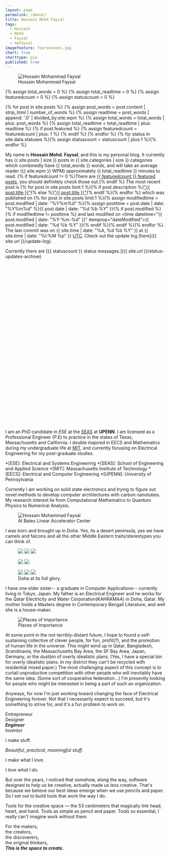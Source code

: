 ```yaml
---
layout: page
permalink: /about/
title: Hossain Mohd Faysal
tags: 
  - Hossain
  - Mohd
  - Faysal
  - hmfaysal
imagefeature: fourseasons.jpg
chart: true
charttype: pie
published: true
---
```


<figure>
  <img src="{{ site.url }}/images/hossain-faysal.jpg" alt="Hossain Mohammad Faysal">
  <figcaption>Hossain Mohammad Faysal</figcaption>
</figure>

{% assign total_words = 0 %}
{% assign total_readtime = 0 %}
{% assign featuredcount = 0 %}
{% assign statuscount = 0 %}

{% for post in site.posts %}
    {% assign post_words = post.content | strip_html | number_of_words %}
    {% assign readtime = post_words | append: '.0' | divided_by:site.wpm %}
    {% assign total_words = total_words | plus: post_words %}
    {% assign total_readtime = total_readtime | plus: readtime %}
    {% if post.featured %}
    {% assign featuredcount = featuredcount | plus: 1 %}
    {% endif %}
{% endfor %}
{% for status in site.data.statuses %}{% assign statuscount = statuscount | plus:1 %}{% endfor %}

My name is **Hossain Mohd. Faysal**, and this is my personal blog. It currently has {{ site.posts | size }} posts in {{ site.categories | size }} categories which combinedly have {{ total_words }} words, and will take an average reader ({{ site.wpm }} WPM) approximately <span class="time">{{ total_readtime }}</span> minutes to read. {% if featuredcount != 0 %}There are <a href="{{ site.url }}/featured">{{ featuredcount }} featured posts</a>, you should definitely check those out.{% endif %} The most recent post is {% for post in site.posts limit:1 %}{% if post.description %}<a href="{{ site.url }}{{ post.url }}" title="{{ post.description }}">"{{ post.title }}"</a>{% else %}<a href="{{ site.url }}{{ post.url }}" title="{{ post.description }}" title="Read more about {{ post.title }}">"{{ post.title }}"</a>{% endif %}{% endfor %} which was published on {% for post in site.posts limit:1 %}{% assign modifiedtime = post.modified | date: "%Y%m%d" %}{% assign posttime = post.date | date: "%Y%m%d" %}<time datetime="{{ post.date | date_to_xmlschema }}" class="post-time">{{ post.date | date: "%d %b %Y" }}</time>{% if post.modified %}{% if modifiedtime != posttime %} and last modified on <time datetime="{{ post.modified | date: "%Y-%m-%d" }}" itemprop="dateModified">{{ post.modified | date: "%d %b %Y" }}</time>{% endif %}{% endif %}{% endfor %}. The last commit was on {{ site.time | date: "%A, %d %b %Y" }} at {{ site.time | date: "%I:%M %p" }} [UTC](http://en.wikipedia.org/wiki/Coordinated_Universal_Time "Temps Universel Coordonné"). Check out the update log [here]({{ site.url }}/update-log).

Currently there are [{{ statuscount }} status messages.]({{ site.url }}/status-updates-archive)

<div class="chart" id="chartdiv" style="width: 100%; height: 500px; margin-bottom: 20px;" ></div>

I am an PhD candidate in *ESE* at the [SEAS](http://www.seas.upenn.edu/) at **UPENN**. I am licensed as a Professional Engineer (P.E) to practice in the states of Texas, Massachusetts and California. I double majored in EECS and Mathematics during my undergraduate life at [MIT](http://www.mit.edu/), and currently focusing on Electrical Engineering for my post-graduate studies.

*[ESE]: Electrical and Systems Engineering
*[SEAS]: School of Engineering and Applied Science
*[MIT]: Massachusetts Institute of Technology
*[EECS]: Electrical and Computer Engineering
*[UPENN]: University of Pennsylvania

Currently I am working on solid state electronics and trying to figure out novel methods to develop computer architectures with carbon nanotubes. My research interest lie from Computational Mathematics to Quantum Physics to Numerical Analysis.

<figure>
	<img src="{{ site.url }}/images/Hossain-Mohd-Faysal.jpg" alt="Hossain Mohammad Faysal">
	<figcaption>At Bates Linear Accelerator Center</figcaption>
</figure>

I was born and brought up in Doha. Yes, its a desert peninsula, yes we have camels and falcons and all the other Middle Eastern traits/stereotypes you can think of.

<figure class="third">
	<a href="{{ site.url }}/images/about/1.jpg" title="Doha Skyline at Night"><img src="{{ site.url }}/images/about/1-001.jpg"></a>
	<a href="{{ site.url }}/images/about/2.jpg" title="Camels basking the sun at UmmSaieed Beach Resort"><img src="{{ site.url }}/images/about/2-001.jpg"></a>
	<a href="{{ site.url }}/images/about/3.jpg" title="Me with a Qatari Falcon"><img src="{{ site.url }}/images/about/3-001.jpg"></a>
</figure>
<figure class="half">
	<a href="{{ site.url }}/images/about/4.jpg" title="Sand Dunes"><img src="{{ site.url }}/images/about/4-001.jpg"></a>
	<a href="{{ site.url }}/images/about/5.jpg" title="West Bay Financial District"><img src="{{ site.url }}/images/about/5-001.jpg"></a>
</figure>
<figure class="third">
	<a href="{{ site.url }}/images/about/6.jpg" title="Doha Skyline from the Corniche"><img src="{{ site.url }}/images/about/6-001.jpg"></a>
	<a href="{{ site.url }}/images/about/7.jpg" title="Two Eagles soar high in the sky"><img src="{{ site.url }}/images/about/7-001.jpg"></a>
	<a href="{{ site.url }}/images/about/8.jpg" title="Grand Hyatt Doha lobby"><img src="{{ site.url }}/images/about/8-001.jpg"></a>
	<figcaption>Doha at its full glory.</figcaption>
</figure>

I have one elder sister-- a graduate in Computer Applications-- currently living in Tokyo, Japan. My father is an Electrical Engineer and he works for the Qatar Electricity and Water Corporation(KAHRAMAA) in Doha, Qatar. My mother holds a Masters degree in Contemporary Bengali Literature, and well she is a house-maker. 

<figure>
	<img src="{{ site.url }}/images/world-map.jpg" alt="Places of Importance">
	<figcaption>Places of Importance</figcaption>
</figure>


At some point in the not-terribly-distant future, I hope to found a self-sustaining collective of clever people, for fun, profit(?), and the promotion of human life in the universe. This might wind up in Qatar, Bangladesh, Scandinavia, the Massachusetts Bay Area, the SF Bay Area, Japan, Germany, or the dustbin of overly idealistic plans. (Yes, I have a special bin for overly idealistic plans. In my district they can't be recycled with residential mixed paper.) The most challenging aspect of this concept is to curtail unproductive competition with other people who will inevitably have the same idea. (Some sort of cooperative federation...) I'm presently looking for people who might be interested in being a part of such an organization.

Anyways, for now I'm just working toward changing the face of Electrical Engineering forever. Not that I necessarily expect to succeed, but it's something to strive for, and it's a fun problem to work on.


Entrepreneur  
Designer  
***Engineer***  
Inventor  

I
make
stuff.


*Beautiful, practical, meaningful stuff.*


I make what I love.

*I love what I do.*


But over the years, I noticed that somehow, along the way, software designed to help us be creative, actually made us less creative. That's because we believe our best ideas emerge when we use pencils and paper.
So I set out to build tools that work the way I do.


Tools for the creative space — the 53 centimeters that magically link head, heart, and hand. Tools as simple as pencil and paper. Tools so essential, I  really can't imagine work without them.


For
the makers,  
the creators,  
the discoverers,  
the original thinkers,  
***This is the space to create.***

<!-- amCharts javascript code -->
<script type="text/javascript">
	AmCharts.makeChart("chartdiv",
		{
			"type": "pie",
			"pathToImages": "http://cdn.amcharts.com/lib/3/images/",
			"balloonText": "Category: [[title]]<br><span style='font-size:14px'><b>[[value]] Posts</b> ([[percents]]%)</span>",
			"innerRadius": "40%",
			"minRadius": 100,
			"pullOutRadius": "15%",
			"startRadius": "30%",
			"colors": [
				"#FC913A",
				"#F9D423",
				"#FF4E50",
				"#FCD202",
				"#F8FF01",
				"#B0DE09",
				"#04D215",
				"#0D8ECF",
				"#0D52D1",
				"#2A0CD0",
				"#8A0CCF",
				"#CD0D74",
				"#754DEB",
				"#DDDDDD",
				"#999999",
				"#333333",
				"#000000",
				"#57032A",
				"#CA9726",
				"#990000",
				"#4B0C25"
			],
			"hoverAlpha": 0.74,
			"pullOutEffect": "elastic",
			"pullOutOnlyOne": true,
			"startEffect": "easeOutSine",
			"titleField": "category",
			"valueField": "number-of-posts",
			"allLabels": [],
			"balloon": {},
			"legend": {
				"align": "center",
				"markerType": "diamond",
				"switchable": false,
				"textClickEnabled": true,
				"useMarkerColorForLabels": true,
				"useMarkerColorForValues": true,
				"valueText": "[[value]] Posts"
			},
			"titles": [
				{
					"id": "Title-1",
					"text": "Number of Posts Breakdown"
				}
			],
      "dataProvider": [
{% assign tags_list = site.categories %}  
  {% if tags_list.first[0] == null %}
    {% for tag in tags_list %} 
        {
          "category": "{{ tag | capitalize }}",
          "number-of-posts": {{ site.tags[tag].size }}
        },
    {% endfor %}
  {% else %}
    {% for tag in tags_list %} 
        {
          "category": "{{ tag[0] | capitalize }}",
          "number-of-posts": {{ tag[1].size }}
        },
    {% endfor %}
  {% endif %}
{% assign tags_list = nil %}
      ]
    }
  );
</script>